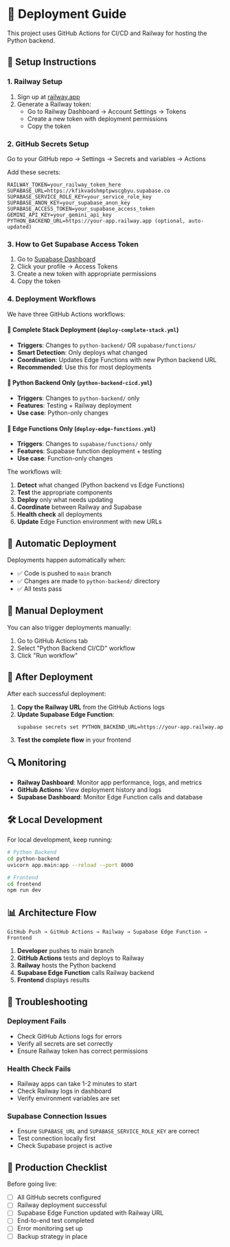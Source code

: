 # 🚀 Deployment Guide

This project uses GitHub Actions for CI/CD and Railway for hosting the Python backend.

## 🔧 Setup Instructions

### 1. Railway Setup
1. Sign up at [railway.app](https://railway.app)
2. Generate a Railway token: 
   - Go to Railway Dashboard → Account Settings → Tokens
   - Create a new token with deployment permissions
   - Copy the token

### 2. GitHub Secrets Setup
Go to your GitHub repo → Settings → Secrets and variables → Actions

Add these secrets:

```
RAILWAY_TOKEN=your_railway_token_here
SUPABASE_URL=https://kfikvadshmptpwscgbyu.supabase.co
SUPABASE_SERVICE_ROLE_KEY=your_service_role_key
SUPABASE_ANON_KEY=your_supabase_anon_key
SUPABASE_ACCESS_TOKEN=your_supabase_access_token
GEMINI_API_KEY=your_gemini_api_key
PYTHON_BACKEND_URL=https://your-app.railway.app (optional, auto-updated)
```

### 3. How to Get Supabase Access Token
1. Go to [Supabase Dashboard](https://supabase.com/dashboard)
2. Click your profile → Access Tokens
3. Create a new token with appropriate permissions
4. Copy the token

### 4. Deployment Workflows

We have three GitHub Actions workflows:

#### 🔄 **Complete Stack Deployment** (`deploy-complete-stack.yml`)
- **Triggers**: Changes to `python-backend/` OR `supabase/functions/`
- **Smart Detection**: Only deploys what changed
- **Coordination**: Updates Edge Functions with new Python backend URL
- **Recommended**: Use this for most deployments

#### 🐍 **Python Backend Only** (`python-backend-cicd.yml`) 
- **Triggers**: Changes to `python-backend/` only
- **Features**: Testing + Railway deployment
- **Use case**: Python-only changes

#### 🌟 **Edge Functions Only** (`deploy-edge-functions.yml`)
- **Triggers**: Changes to `supabase/functions/` only  
- **Features**: Supabase function deployment + testing
- **Use case**: Function-only changes

The workflows will:
1. **Detect** what changed (Python backend vs Edge Functions)
2. **Test** the appropriate components
3. **Deploy** only what needs updating
4. **Coordinate** between Railway and Supabase
5. **Health check** all deployments
6. **Update** Edge Function environment with new URLs

## 🔄 Automatic Deployment

Deployments happen automatically when:
- ✅ Code is pushed to `main` branch
- ✅ Changes are made to `python-backend/` directory
- ✅ All tests pass

## 🧪 Manual Deployment

You can also trigger deployments manually:
1. Go to GitHub Actions tab
2. Select "Python Backend CI/CD" workflow  
3. Click "Run workflow"

## 📍 After Deployment

After each successful deployment:

1. **Copy the Railway URL** from the GitHub Actions logs
2. **Update Supabase Edge Function**:
   ```bash
   supabase secrets set PYTHON_BACKEND_URL=https://your-app.railway.app
   ```
3. **Test the complete flow** in your frontend

## 🔍 Monitoring

- **Railway Dashboard**: Monitor app performance, logs, and metrics
- **GitHub Actions**: View deployment history and logs  
- **Supabase Dashboard**: Monitor Edge Function calls and database

## 🛠 Local Development

For local development, keep running:
```bash
# Python Backend
cd python-backend
uvicorn app.main:app --reload --port 8000

# Frontend  
cd frontend
npm run dev
```

## 📊 Architecture Flow

```
GitHub Push → GitHub Actions → Railway → Supabase Edge Function → Frontend
```

1. **Developer** pushes to main branch
2. **GitHub Actions** tests and deploys to Railway
3. **Railway** hosts the Python backend
4. **Supabase Edge Function** calls Railway backend
5. **Frontend** displays results

## 🔧 Troubleshooting

### Deployment Fails
- Check GitHub Actions logs for errors
- Verify all secrets are set correctly
- Ensure Railway token has correct permissions

### Health Check Fails
- Railway apps can take 1-2 minutes to start
- Check Railway logs in dashboard
- Verify environment variables are set

### Supabase Connection Issues
- Ensure `SUPABASE_URL` and `SUPABASE_SERVICE_ROLE_KEY` are correct
- Test connection locally first
- Check Supabase project is active

## 🎯 Production Checklist

Before going live:
- [ ] All GitHub secrets configured
- [ ] Railway deployment successful
- [ ] Supabase Edge Function updated with Railway URL
- [ ] End-to-end test completed
- [ ] Error monitoring set up
- [ ] Backup strategy in place